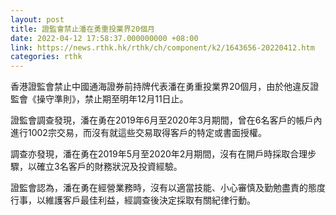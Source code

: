 ```yaml
---
layout: post
title: 證監會禁止潘在勇重投業界20個月
date: 2022-04-12 17:58:37.000000000 +08:00
link: https://news.rthk.hk/rthk/ch/component/k2/1643656-20220412.htm
categories: rthk
---
```


香港證監會禁止中國通海證券前持牌代表潘在勇重投業界20個月，由於他違反證監會《操守準則》，禁止期至明年12月11日止。

證監會調查發現，潘在勇在2019年6月至2020年3月期間，曾在6名客戶的帳戶內進行1002宗交易，而沒有就這些交易取得客戶的特定或書面授權。

調查亦發現，潘在勇在2019年5月至2020年2月期間，沒有在開戶時採取合理步驟，以確立3名客戶的財務狀況及投資經驗。

證監會認為，潘在勇在經營業務時，沒有以適當技能、小心審慎及勤勉盡責的態度行事，以維護客戶最佳利益，經調查後決定採取有關紀律行動。

